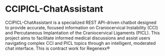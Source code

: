 # CCIPICL-ChatAssistant
CCIPICL-ChatAssistant is a specialized REST API-driven chatbot designed to provide accurate, focused information on Craniocervical Instability (CCI) and Percutaneous Implantation of the Craniocervical Ligaments (PICL). This project aims to facilitate informed medical discussions and assist users navigating complex CCI and PICL topics through an intelligent, moderated chat interface. 
This is contract work for Regenexx®
